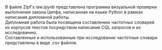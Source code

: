 В файле Zipf's law.ipynb представлена программа визуальной проверки выполнения закона Ципфа, написанная на языке Python в рамках написания дипломной работы.  
Дипломная работа была посвящена составлению частотных словарей из корпусов текстов посредством написания CQL запросов и их исследованию.  
Составленные и использованные при исследовании частотные словари представлены в виде .csv файлов.
